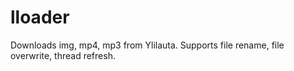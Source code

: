 # lloader
Downloads img, mp4, mp3 from Ylilauta.
Supports file rename, file overwrite, thread refresh.
